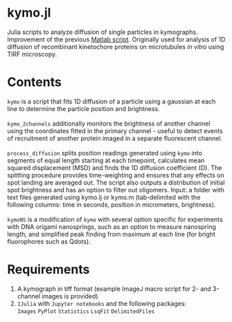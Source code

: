 # kymo.jl
Julia scripts to analyze diffusion of single particles in kymographs. Improvement of the previous <a href="https://github.com/volkovdelft/kymo">Matlab script</a>. Originally used for analysis of 1D diffusion of recombinant kinetochore proteins on microtubules *in vitro* using TIRF microscopy.<br>

# Contents<br>
`kymo` is a script that fits 1D diffusion of a particle using a gaussian at each line to determine the particle position and brightness.<br><br>
`kymo_2channels` additionally monitors the brightness of another channel using the coordinates fitted in the primary channel - useful to detect events of recruitment of another protein imaged in a separate fluorescent channel.<br><br>
`process_diffusion` splits position readings generated using `kymo` into segments of equal length starting at each timepoint, calculates mean squared displacement (MSD) and finds the 1D diffusion coefficient (D). The splitting procedure provides time-weighting and ensures that any effects on spot landing are averaged out. The script also outputs a distribution of initial spot brightness and has an option to filter out oligomers. Input: a folder with text files generated using kymo.lj or kymo.m (tab-delimited with the following columns: time in seconds, position in micrometers, brightness). <br><br>
`kymoNS` is a modification of `kymo` with several option specific for experiments with DNA origami nanosprings, such as an option to measure nanospring length, and simplified peak finding from maximum at each line (for bright fluorophores such as Qdots).



# Requirements
1. A kymograph in tiff format (example ImageJ macro script for 2- and 3-channel images is provided)
2. `IJulia` with `Jupyter notebooks` and the following packages:<br>
`Images`
`PyPlot`
`Statistics`
`LsqFit`
`DelimitedFiles`
